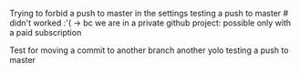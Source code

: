 Trying to forbid a push to master in the settings
testing a push to master # didn't worked :'( -> bc we are in a private github project: possible only with a paid subscription

Test for moving a commit to another branch
another yolo
testing a push to master
